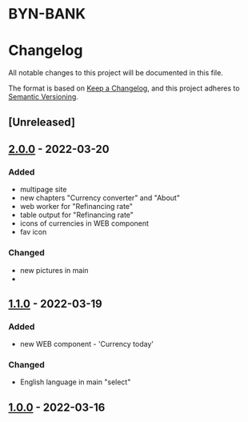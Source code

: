 # BYN-BANK
# Changelog
All notable changes to this project will be documented in this file.

The format is based on [Keep a Changelog](https://keepachangelog.com/en/1.0.0/),
and this project adheres to [Semantic Versioning](https://semver.org/spec/v2.0.0.html).

## [Unreleased]


## [2.0.0] - 2022-03-20
### Added
- multipage site
- new chapters "Currency converter" and "About"
- web worker for "Refinancing rate"
- table output for "Refinancing rate"
- icons of currencies in WEB component 
- fav icon 

### Changed
- new pictures in main
- 

## [1.1.0] - 2022-03-19

### Added
- new WEB component  - 'Currency today'

### Changed
- English language in main "select"  


## [1.0.0] - 2022-03-16
[2.0.0]:  https://github.com/IlyaMoroz92/BYN-BANK/compare/2022-03-19...2022-03-20
[1.1.0]: https://github.com/IlyaMoroz92/BYN-BANK/compare/2022-03-16...2022-03-19
[1.0.0]: https://github.com/IlyaMoroz92/BYN-BANK/releases/tag/2022-03-16
